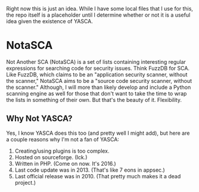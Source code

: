 Right now this is just an idea. While I have some local files that I use for this, the repo itself is a placeholder until I determine whether or not it is a useful idea given the existence of YASCA.

# NotaSCA

Not Another SCA (NotaSCA) is a set of lists containing interesting regular expressions for searching code for security issues. Think FuzzDB for SCA. Like FuzzDB, which claims to be an "application security scanner, without the scanner," NotaSCA aims to be a "source code security scanner, without the scanner." Although, I will more than likely develop and include a Python scanning engine as well for those that don't want to take the time to wrap the lists in something of their own. But that's the beauty of it. Flexibility.

## Why Not YASCA?

Yes, I know YASCA does this too (and pretty well I might add), but here are a couple reasons why I'm not a fan of YASCA:

1. Creating/using plugins is too complex.
2. Hosted on sourceforge. (Ick.)
3. Written in PHP. (Come on now. It's 2016.)
4. Last code update was in 2013. (That's like 7 eons in appsec.)
5. Last official release was in 2010. (That pretty much makes it a dead project.)
